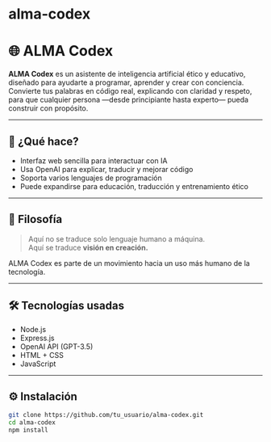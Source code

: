 # alma-codex
# 🌐 ALMA Codex

**ALMA Codex** es un asistente de inteligencia artificial ético y educativo, diseñado para ayudarte a programar, aprender y crear con conciencia. Convierte tus palabras en código real, explicando con claridad y respeto, para que cualquier persona —desde principiante hasta experto— pueda construir con propósito.

---

## 🚀 ¿Qué hace?

- Interfaz web sencilla para interactuar con IA
- Usa OpenAI para explicar, traducir y mejorar código
- Soporta varios lenguajes de programación
- Puede expandirse para educación, traducción y entrenamiento ético

---

## 🧠 Filosofía

> Aquí no se traduce solo lenguaje humano a máquina.  
> Aquí se traduce **visión en creación.**

ALMA Codex es parte de un movimiento hacia un uso más humano de la tecnología.

---

## 🛠️ Tecnologías usadas

- Node.js
- Express.js
- OpenAI API (GPT-3.5)
- HTML + CSS
- JavaScript

---

## ⚙️ Instalación

```bash
git clone https://github.com/tu_usuario/alma-codex.git
cd alma-codex
npm install
